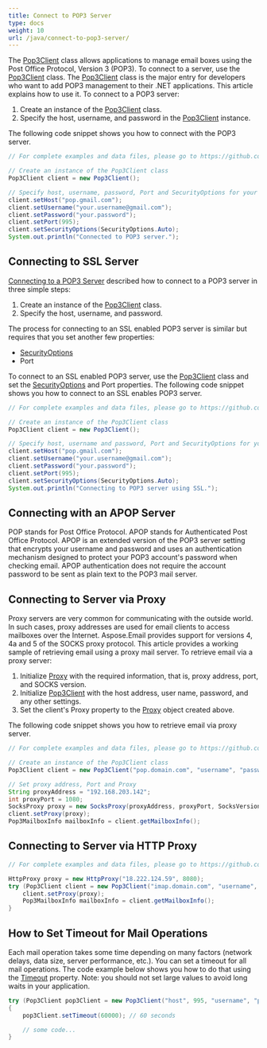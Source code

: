 ```yaml
---
title: Connect to POP3 Server
type: docs
weight: 10
url: /java/connect-to-pop3-server/
---
```



The [Pop3Client](https://reference.aspose.com/email/java/com.aspose.email/pop3client) class allows applications to manage email boxes using the Post Office Protocol, Version 3 (POP3). To connect to a server, use the [Pop3Client](https://reference.aspose.com/email/java/com.aspose.email/pop3client) class. The [Pop3Client](https://reference.aspose.com/email/java/com.aspose.email/pop3client) class is the major entry for developers who want to add POP3 management to their .NET applications. This article explains how to use it. To connect to a POP3 server:

1. Create an instance of the [Pop3Client](https://reference.aspose.com/email/java/com.aspose.email/pop3client) class.
1. Specify the host, username, and password in the [Pop3Client](https://reference.aspose.com/email/java/com.aspose.email/pop3client) instance.

The following code snippet shows you how to connect with the POP3 server.


~~~Java
// For complete examples and data files, please go to https://github.com/aspose-email/Aspose.Email-for-Java

// Create an instance of the Pop3Client class
Pop3Client client = new Pop3Client();

// Specify host, username, password, Port and SecurityOptions for your client
client.setHost("pop.gmail.com");
client.setUsername("your.username@gmail.com");
client.setPassword("your.password");
client.setPort(995);
client.setSecurityOptions(SecurityOptions.Auto);
System.out.println("Connected to POP3 server.");
~~~
## **Connecting to SSL Server**
[Connecting to a POP3 Server](#connecting-to-pop3-server) described how to connect to a POP3 server in three simple steps:

1. Create an instance of the [Pop3Client](https://reference.aspose.com/email/java/com.aspose.email/pop3client) class.
1. Specify the host, username, and password.

The process for connecting to an SSL enabled POP3 server is similar but requires that you set another few properties:

- [SecurityOptions](https://reference.aspose.com/email/java/com.aspose.email/securityoptions)
- Port

To connect to an SSL enabled POP3 server, use the [Pop3Client](https://reference.aspose.com/email/java/com.aspose.email/pop3client) class and set the [SecurityOptions](https://reference.aspose.com/email/java/com.aspose.email/securityoptions) and Port properties. The following code snippet shows you how to connect to an SSL enables POP3 server.


~~~Java
// For complete examples and data files, please go to https://github.com/aspose-email/Aspose.Email-for-Java

// Create an instance of the Pop3Client class
Pop3Client client = new Pop3Client();

// Specify host, username and password, Port and SecurityOptions for your client
client.setHost("pop.gmail.com");
client.setUsername("your.username@gmail.com");
client.setPassword("your.password");
client.setPort(995);
client.setSecurityOptions(SecurityOptions.Auto);
System.out.println("Connecting to POP3 server using SSL.");
~~~
## **Connecting with an APOP Server**
POP stands for Post Office Protocol. APOP stands for Authenticated Post Office Protocol. APOP is an extended version of the POP3 server setting that encrypts your username and password and uses an authentication mechanism designed to protect your POP3 account's password when checking email. APOP authentication does not require the account password to be sent as plain text to the POP3 mail server.
## **Connecting to Server via Proxy**
Proxy servers are very common for communicating with the outside world. In such cases, proxy addresses are used for email clients to access mailboxes over the Internet. Aspose.Email provides support for versions 4, 4a and 5 of the SOCKS proxy protocol. This article provides a working sample of retrieving email using a proxy mail server. To retrieve email via a proxy server:

1. Initialize [Proxy](https://reference.aspose.com/email/java/com.aspose.email/proxy) with the required information, that is, proxy address, port, and SOCKS version.
1. Initialize [Pop3Client](https://reference.aspose.com/email/java/com.aspose.email/pop3client) with the host address, user name, password, and any other settings.
1. Set the client's Proxy property to the [Proxy](https://reference.aspose.com/email/java/com.aspose.email/proxy) object created above.

The following code snippet shows you how to retrieve email via proxy server.


~~~Java
// For complete examples and data files, please go to https://github.com/aspose-email/Aspose.Email-for-Java

// Create an instance of the Pop3Client class
Pop3Client client = new Pop3Client("pop.domain.com", "username", "password");

// Set proxy address, Port and Proxy
String proxyAddress = "192.168.203.142";
int proxyPort = 1080;
SocksProxy proxy = new SocksProxy(proxyAddress, proxyPort, SocksVersion.SocksV5);
client.setProxy(proxy);
Pop3MailboxInfo mailboxInfo = client.getMailboxInfo();
~~~
## **Connecting to Server via HTTP Proxy**


~~~Java
// For complete examples and data files, please go to https://github.com/aspose-email/Aspose.Email-for-Java

HttpProxy proxy = new HttpProxy("18.222.124.59", 8080);
try (Pop3Client client = new Pop3Client("imap.domain.com", "username", "password")) {
    client.setProxy(proxy);
    Pop3MailboxInfo mailboxInfo = client.getMailboxInfo();
}
~~~

## **How to Set Timeout for Mail Operations**
Each mail operation takes some time depending on many factors (network delays, data size, server performance, etc.). You can set a timeout for all mail operations. The code example below shows you how to do that using the [Timeout](https://reference.aspose.com/email/java/com.aspose.email/EmailClient#setTimeout\(int\)) property. Note: you should not set large values to avoid long waits in your application.

~~~Java
try (Pop3Client pop3Client = new Pop3Client("host", 995, "username", "password", SecurityOptions.Auto))
{
    pop3Client.setTimeout(60000); // 60 seconds

    // some code...
}
~~~